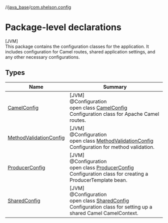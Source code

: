 //[java_base](../../index.md)/[com.shelson.config](index.md)

# Package-level declarations

[JVM]\
This package contains the configuration classes for the application. It includes configuration for Camel routes, shared application settings, and any other necessary configurations.

## Types

| Name | Summary |
|---|---|
| [CamelConfig](-camel-config/index.md) | [JVM]<br>@Configuration<br>open class [CamelConfig](-camel-config/index.md)<br>Configuration class for Apache Camel routes. |
| [MethodValidationConfig](-method-validation-config/index.md) | [JVM]<br>@Configuration<br>open class [MethodValidationConfig](-method-validation-config/index.md)<br>Configuration for method validation. |
| [ProducerConfig](-producer-config/index.md) | [JVM]<br>@Configuration<br>open class [ProducerConfig](-producer-config/index.md)<br>Configuration class for creating a ProducerTemplate bean. |
| [SharedConfig](-shared-config/index.md) | [JVM]<br>@Configuration<br>open class [SharedConfig](-shared-config/index.md)<br>Configuration class for setting up a shared Camel CamelContext. |
